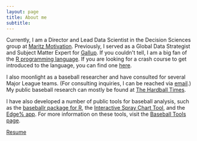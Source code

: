 ```yaml
---
layout: page
title: About me
subtitle: 
---
```


Currently, I am a Director and Lead Data Scientist in the Decision Sciences group at [Maritz Motivation](https://www.maritzmotivation.com). Previously, I served as a Global Data Strategist and Subject Matter Expert for [Gallup](http://www.gallup.com/home.aspx). If you couldn't tell, I am a big fan of the [R programming language](https://cran.r-project.org). If you are looking for a crash course to get introduced to the language, you can find one [here](https://billpetti.github.io/Crash_course_in_R/).

I also moonlight as a baseball researcher and have consulted for several Major League teams. (For consulting inquiries, I can be reached via [email](billpetti@gmail.com).) My public baseball research can mostly be found at [The Hardball Times](http://www.hardballtimes.com/author/billpetti/). 

I have also developed a number of public tools for baseball analysis, such as the [baseballr package for R](https://BillPetti.github.io/baseballr), the [Interactive Spray Chart Tool](https://billpetti.shinyapps.io/shiny_spraychart), and the [Edge% app](https://billpetti.shinyapps.io/edge_shiny/). For more information on these tools, visit the [Baseball Tools page](https://billpetti.github.io/baseball_tools/).

[Resume]()
